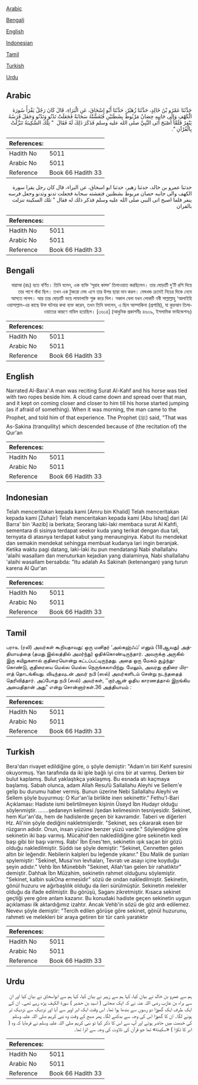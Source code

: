 [Arabic](#arabic)

[Bengali](#bengali)

[English](#english)

[Indonesian](#indonesian)

[Tamil](#tamil)

[Turkish](#turkish)

[Urdu](#urdu)

## Arabic


<div dir="rtl" lang="ar" style={{fontSize:'larger',backgroundColor:'#f8f9fa',padding:20}}>
حَدَّثَنَا عَمْرُو بْنُ خَالِدٍ، حَدَّثَنَا زُهَيْرٌ، حَدَّثَنَا أَبُو إِسْحَاقَ، عَنِ الْبَرَاءِ، قَالَ كَانَ رَجُلٌ يَقْرَأُ سُورَةَ الْكَهْفِ وَإِلَى جَانِبِهِ حِصَانٌ مَرْبُوطٌ بِشَطَنَيْنِ فَتَغَشَّتْهُ سَحَابَةٌ فَجَعَلَتْ تَدْنُو وَتَدْنُو وَجَعَلَ فَرَسُهُ يَنْفِرُ فَلَمَّا أَصْبَحَ أَتَى النَّبِيَّ صلى الله عليه وسلم فَذَكَرَ ذَلِكَ لَهُ فَقَالَ ‏ "‏ تِلْكَ السَّكِينَةُ تَنَزَّلَتْ بِالْقُرْآنِ ‏"‏‏.‏
</div>
<div style={{backgroundColor:'#f8f9fa',padding:20, marginBottom: 10}}><table> <thead> <tr> <th>References:</th> <th></th> </tr> </thead> <tbody><tr><td>Hadith No</td><td>5011</td></tr><tr><td>Arabic No</td><td>5011</td></tr><tr><td>Reference</td><td>Book 66 Hadith 33</td></tr></tbody></table></div>


<div dir="rtl" lang="ar" style={{fontSize:'larger',backgroundColor:'#f8f9fa',padding:20}}>
حدثنا عمرو بن خالد، حدثنا زهير، حدثنا ابو اسحاق، عن البراء، قال كان رجل يقرا سورة الكهف والى جانبه حصان مربوط بشطنين فتغشته سحابة فجعلت تدنو وتدنو وجعل فرسه ينفر فلما اصبح اتى النبي صلى الله عليه وسلم فذكر ذلك له فقال " تلك السكينة تنزلت بالقران
</div>
<div style={{backgroundColor:'#f8f9fa',padding:20, marginBottom: 10}}><table> <thead> <tr> <th>References:</th> <th></th> </tr> </thead> <tbody><tr><td>Hadith No</td><td>5011</td></tr><tr><td>Arabic No</td><td>5011</td></tr><tr><td>Reference</td><td>Book 66 Hadith 33</td></tr></tbody></table></div>

## Bengali


<div dir="rtl" lang="bn" style={{fontSize:'larger',backgroundColor:'#f8f9fa',padding:20}}>
বারাআ (রাঃ) হতে বর্ণিত। তিনি বলেন, এক ব্যক্তি ‘সূরাহ কাহ্ফ’ তিলাওয়াত করছিলেন। তার ঘোড়াটি দু’টি রশি দিয়ে তার পাশে বাঁধা ছিল। তখন এক টুকরো মেঘ এসে তার উপর ছায়া দান করল। মেঘখন্ড ক্রমেই নিচের দিকে নেমে আসতে লাগল। আর তার ঘোড়াটি ভয়ে লাফালাফি শুরু করে দিল। সকাল বেলা যখন লোকটি নবী সাল্লাল্লাহু ‘আলাইহি ওয়াসাল্লাম-এর কাছে উক্ত ঘটনার কথা ব্যক্ত করেন, তখন তিনি বললেন, এ ছিল আস্সাকিনা (প্রশান্তি), যা কুরআন তিলাওয়াতের কারণে নাযিল হয়েছিল। [৩৬১৪] (আধুনিক প্রকাশনীঃ ৪৬৩৯, ইসলামিক ফাউন্ডেশনঃ)
</div>
<div style={{backgroundColor:'#f8f9fa',padding:20, marginBottom: 10}}><table> <thead> <tr> <th>References:</th> <th></th> </tr> </thead> <tbody><tr><td>Hadith No</td><td>5011</td></tr><tr><td>Arabic No</td><td>5011</td></tr><tr><td>Reference</td><td>Book 66 Hadith 33</td></tr></tbody></table></div>

## English


<div dir="ltr" lang="en" style={{fontSize:'larger',backgroundColor:'#f8f9fa',padding:20}}>
Narrated Al-Bara':A man was reciting Surat Al-Kahf and his horse was tied with two ropes beside him. A cloud came down and spread over that man, and it kept on coming closer and closer to him till his horse started jumping (as if afraid of something). When it was morning, the man came to the Prophet, and told him of that experience. The Prophet (ﷺ) said, "That was As-Sakina (tranquility) which descended because of (the recitation of) the Qur'an
</div>
<div style={{backgroundColor:'#f8f9fa',padding:20, marginBottom: 10}}><table> <thead> <tr> <th>References:</th> <th></th> </tr> </thead> <tbody><tr><td>Hadith No</td><td>5011</td></tr><tr><td>Arabic No</td><td>5011</td></tr><tr><td>Reference</td><td>Book 66 Hadith 33</td></tr></tbody></table></div>

## Indonesian


<div dir="ltr" lang="id" style={{fontSize:'larger',backgroundColor:'#f8f9fa',padding:20}}>
Telah menceritakan kepada kami [Amru bin Khalid] Telah menceritakan kepada kami [Zuhair] Telah menceritakan kepada kami [Abu Ishaq] dari [Al Barra' bin 'Aazib] ia berkata; Seorang laki-laki membaca surat Al Kahfi, sementara di sisinya terdapat seekor kuda yang terikat dengan dua tali, ternyata di atasnya terdapat kabut yang menaunginya. Kabut itu mendekat dan semakin mendekat sehingga membuat kudanya lari ingin beranjak. Ketika waktu pagi datang, laki-laki itu pun mendatangi Nabi shallallahu 'alaihi wasallam dan menuturkan kejadian yang dialaminya, Nabi shallallahu 'alaihi wasallam bersabda: "Itu adalah As Sakinah (ketenangan) yang turun karena Al Qur'an
</div>
<div style={{backgroundColor:'#f8f9fa',padding:20, marginBottom: 10}}><table> <thead> <tr> <th>References:</th> <th></th> </tr> </thead> <tbody><tr><td>Hadith No</td><td>5011</td></tr><tr><td>Arabic No</td><td>5011</td></tr><tr><td>Reference</td><td>Book 66 Hadith 33</td></tr></tbody></table></div>

## Tamil


<div dir="ltr" lang="ta" style={{fontSize:'larger',backgroundColor:'#f8f9fa',padding:20}}>
பராஉ (ரலி) அவர்கள் கூறியதாவது: ஒரு மனிதர் ‘அல்கஹ்ஃப்’ எனும் (18ஆவது) அத்தியாயத்தை (தமது இல்லத்தில் அமர்ந்து) ஓதிக்கொண்டிருந்தார். அவருக்கு அருகில் இரு கயிறுகளால் குதிரையொன்று கட்டப்பட்டிருந்தது. அதை ஒரு மேகம் சூழ்ந்துகொண்டு, குதிரையை மெல்ல மெல்ல நெருங்கலாயிற்று. மேலும், அவரது குதிரை மிரளத் தொடங்கியது. விடிந்தவுடன் அவர் நபி (ஸல்) அவர்களிடம் சென்று நடந்ததைத் தெரிவித்தார். அப்போது நபி (ஸல்) அவர்கள், ‘‘குர்ஆன் ஓதிய காரணத்தால் இறங்கிய அமைதிதான் அது” என்று சொன்னார்கள்.36 அத்தியாயம் :
</div>
<div style={{backgroundColor:'#f8f9fa',padding:20, marginBottom: 10}}><table> <thead> <tr> <th>References:</th> <th></th> </tr> </thead> <tbody><tr><td>Hadith No</td><td>5011</td></tr><tr><td>Arabic No</td><td>5011</td></tr><tr><td>Reference</td><td>Book 66 Hadith 33</td></tr></tbody></table></div>

## Turkish


<div dir="ltr" lang="tr" style={{fontSize:'larger',backgroundColor:'#f8f9fa',padding:20}}>
Bera'dan rivayet edildiğine göre, o şöyle demiştir: "Adam'ın biri Kehf suresini okuyormuş. Yan tarafında da iki iple bağlı iyi cins bir at varmış. Derken bir bulut kaplamış. Bulut yaklaştıkça yaklaşmış. Bu esnada atı kaçmaya başlamış. Sabah olunca, adam Allah Resu!ü Sallallahu Aleyhi ve Sellem'e gelip bu durumu haber vermiş. Bunun üzerine Nebi Sallallahu Aleyhi ve Sellem şöyle buyurmuş: O Kur'an'la birlikte inen sekinettir." Fethu'l-Bari Açıklaması: Hadiste ismi belirtilmeyen kişinin Üseyd İbn Hudayr olduğu söylenmiştir. .......şedaneyn kelimesi /şedan kelimesinin tesniyesidir. Sekinet, hem Kur'an'da, hem de hadislerde geçen bir kavramdır. Taberi ve diğerleri Hz. Ali'nin şöyle dediğini nakletmişlerdir. "Sekinet, ses çıkararak esen bir rüzgarın adıdır. Onun, insan yüzüne benzer yüzü vardır." Söylendiğine göre sekinetin iki başı varmış. Mücahid'den nakledildiğine göre sekinetin kedi başı gibi bir başı varmış. Rabı' İbn Enes'ten, sekinetin ışık saçan bir gözü olduğu nakledilmiştir. Süddı ise şöyle demiştir: "Sekinet, Cennetten gelen altın bir leğendir. Nebilerin kalpleri bu leğende yıkanır." Ebu Malik de şunları spylemiştir: "Sekinet, Musa'nın levhaları, Tevratı ve asayı içine koyduğu şeyin adıdır." Vehb İbn Münebbih "Sekinet, Allah'tan gelen bir rahatlıktır" demiştir. Dahhak İbn Müzahim, sekinetin rahmet olduğunu söylemiştir. "Sekinet, kalbin sukOna ermesidir" sözü de ondan nakledilmiştir. Sekinetin, gönül huzuru ve ağırbaşlılık olduğu da ileri sürülmüştür. Sekinetin melekler olduğu da ifade edilmiştir. Bu görüşü, Saganı zikretmiştir. Kısaca sekinet geçtiği yere göre anlam kazanır. Bu konudaki hadiste geçen sekinetin uygun açıklaması ilk aktardığımız izahtır. Ancak Vehb'in sözü de göz ardı edilemez. Nevevı şöyle demiştir: "Tercih edilen görüşe göre sekinet, gönül huzurunu, rahmeti ve melekleri bir araya getiren bir tür canlı yaratıktır
</div>
<div style={{backgroundColor:'#f8f9fa',padding:20, marginBottom: 10}}><table> <thead> <tr> <th>References:</th> <th></th> </tr> </thead> <tbody><tr><td>Hadith No</td><td>5011</td></tr><tr><td>Arabic No</td><td>5011</td></tr><tr><td>Reference</td><td>Book 66 Hadith 33</td></tr></tbody></table></div>

## Urdu


<div dir="rtl" lang="ur" style={{fontSize:'larger',backgroundColor:'#f8f9fa',padding:20}}>
ہم سے عمرو بن خالد نے بیان کیا، کہا ہم سے زہیر نے بیان کیا، کہا ہم سے ابواسحاق نے بیان کیا اور ان سے براء بن عازب رضی اللہ عنہ نے کہ ایک صحابی ( اسید بن حضیر ) سورۃ الکہف پڑھ رہے تھے۔ ان کے ایک طرف ایک گھوڑا دو رسوں سے بندھا ہوا تھا۔ اس وقت ایک ابر اوپر سے آیا اور نزدیک سے نزدیک تر ہونے لگا۔ ان کا گھوڑا اس کی وجہ سے بدکنے لگا۔ پھر صبح کے وقت وہ نبی کریم صلی اللہ علیہ وسلم کی خدمت میں حاضر ہوئے اور آپ سے اس کا ذکر کیا تو نبی کریم صلی اللہ علیہ وسلم نے فرمایا کہ وہ ( ابر کا ٹکڑا ) «سكينة» تھا جو قرآن کی تلاوت کی وجہ سے اترا تھا۔
</div>
<div style={{backgroundColor:'#f8f9fa',padding:20, marginBottom: 10}}><table> <thead> <tr> <th>References:</th> <th></th> </tr> </thead> <tbody><tr><td>Hadith No</td><td>5011</td></tr><tr><td>Arabic No</td><td>5011</td></tr><tr><td>Reference</td><td>Book 66 Hadith 33</td></tr></tbody></table></div>
